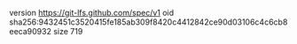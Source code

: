 version https://git-lfs.github.com/spec/v1
oid sha256:9432451c3520415fe185ab309f8420c4412842ce90d03106c4c6cb8eeca90932
size 719
